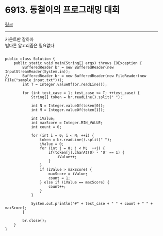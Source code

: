 # 6913. 동철이의 프로그래밍 대회
[링크](https://swexpertacademy.com/main/code/problem/problemDetail.do?contestProbId=AWicMVWKTuMDFAUL)
<hr />
카운트만 잘하자<br/>
별다른 알고리즘은 필요없다<br />

<pre><code>
public class Solution {
	public static void main(String[] args) throws IOException {
		BufferedReader br = new BufferedReader(new InputStreamReader(System.in));
//		BufferedReader br = new BufferedReader(new FileReader(new File("sample_input.txt")));
		int T = Integer.valueOf(br.readLine());

		for (int test_case = 1; test_case <= T; ++test_case) {
			String[] token = br.readLine().split(" ");
			
			int N = Integer.valueOf(token[0]);
			int M = Integer.valueOf(token[1]);
			
			int iValue;
			int maxScore = Integer.MIN_VALUE;
			int count = 0;
			
			for (int i = 0; i < N; ++i) {
				token = br.readLine().split(" ");
				iValue = 0;
				for (int j = 0; j < M;  ++j) {
					if(token[j].charAt(0) - '0' == 1) {
						iValue++;
					}
				}
				if (iValue > maxScore) {
					maxScore = iValue;
					count = 1;
				} else if (iValue == maxScore) {
					count++;
				}
			}
			
			System.out.println("#" + test_case + " " + count + " " + maxScore);
		}
		
		br.close();
	}
}
</pre></code>